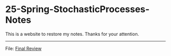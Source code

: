 # 25-Spring-StochasticProcesses-Notes
This is a website to restore my notes. Thanks for your attention.

---

File: [Final Review](./随机过程期末复习.pdf)
